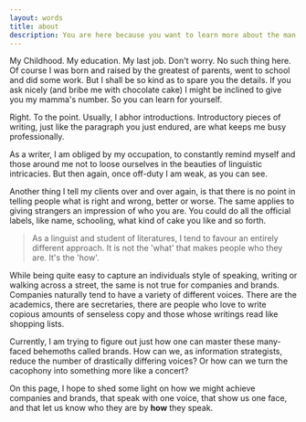 ```yaml
---
layout: words
title: about
description: You are here because you want to learn more about the man who is bound to become a guru but, alas, is yet awaiting the multitudes of true believers to join him on his fiery quest. That quest being, not to take life to seriously of course.
---
```


My Childhood. My education. My last job. Don't worry. No such thing here. Of course I was born and raised by the greatest of parents, went to school and did some work. But I shall be so kind as to spare you the details. If you ask nicely (and bribe me with chocolate cake) I might be inclined to give you my mamma's number. So you can learn for yourself.

Right. To the point. Usually, I abhor introductions. Introductory pieces of writing, just like the paragraph you just endured, are what keeps me busy professionally.

As a writer, I am obliged by my occupation, to constantly remind myself and those around me not to loose ourselves in the beauties of linguistic intricacies. But then again, once off-duty I am weak, as you can see.

Another thing I tell my clients over and over again, is that there is no point in telling people what is right and wrong, better or worse. The same applies to giving strangers an impression of who you are. You could do all the official labels, like name, schooling, what kind of cake you like and so forth. 

> As a linguist and student of literatures, I tend to favour an entirely different approach. It is not the 'what' that makes people who they are. It's the 'how'.

While being quite easy to capture an individuals style of speaking, writing or walking across a street, the same is not true for companies and brands. Companies naturally tend to have a variety of different voices. There are the academics, there are secretaries, there are people who love to write copious amounts of senseless copy and those whose writings read like shopping lists. 

Currently, I am trying to figure out just how one can master these many-faced behemoths called brands. How can we, as information strategists, reduce the number of drastically differing voices? Or how can we turn the cacophony into something more like a concert?

On this page, I hope to shed some light on how we might achieve companies and brands, that speak with one voice, that show us one face, and that let us know who they are by **how** they speak.



